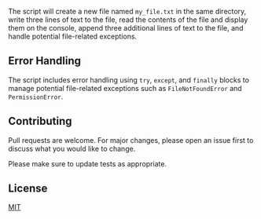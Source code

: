 The script will create a new file named `my_file.txt` in the same directory, write three lines of text to the file, read the contents of the file and display them on the console, append three additional lines of text to the file, and handle potential file-related exceptions.

## Error Handling

The script includes error handling using `try`, `except`, and `finally` blocks to manage potential file-related exceptions such as `FileNotFoundError` and `PermissionError`.

## Contributing

Pull requests are welcome. For major changes, please open an issue first to discuss what you would like to change.

Please make sure to update tests as appropriate.

## License

[MIT](https://choosealicense.com/licenses/mit/)
